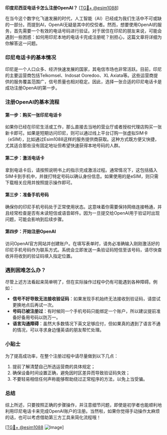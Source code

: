 **印度尼西亚电话卡怎么注册OpenAI？** [[TG💪+ @esim1088](https://t.me/s/esim1088)]

在当今这个数字化飞速发展的时代，人工智能（AI）已经成为我们生活中不可或缺的一部分。而提到AI，OpenAI无疑是其中的佼佼者。然而，想要使用OpenAI的服务，首先需要一个有效的电话号码进行验证。对于居住在印尼的朋友来说，可能会遇到一些困惑：如何用印尼本地的电话卡完成注册呢？别担心，这篇文章将详细为你解答这一问题。

### 印尼电话卡的基本情况

印尼是一个人口众多、经济快速发展的国家，其电信市场也非常活跃。目前，印尼的主要运营商包括Telkomsel、Indosat Ooredoo、XL Axiata等。这些运营商提供的服务覆盖范围广，信号质量也相对稳定。因此，选择一张合适的印尼电话卡是成功注册OpenAI的第一步。

### 注册OpenAI的基本流程

#### 第一步：购买一张印尼电话卡

如果你已经在印尼生活或工作，那么直接去当地的营业厅或者授权代理店购买一张新卡即可。如果是短期访问印尼，则可以通过线上平台订购一张虚拟SIM卡（eSIM），比如通过Esim1088这样的服务提供商获取。这种方式既方便又快捷，尤其适合那些没有固定地址但希望快速获得本地号码的人群。

#### 第二步：激活电话卡

拿到电话卡后，请按照说明书上的指示完成激活过程。通常情况下，这包括插入SIM卡到手机中，并拨打特定号码以确认身份信息。如果使用的是eSIM，则只需下载相关应用并按照提示操作即可。

#### 第三步：准备手机号码

确保你的印尼手机号码处于正常使用状态。这意味着你需要保持网络连接畅通，并且经常检查是否有未读短信或语音邮件。因为一旦提交给OpenAI用于验证时出现问题，可能会影响到后续步骤。

#### 第四步：开始注册OpenAI

访问OpenAI官方网站并创建账户。在填写表单时，请务必准确输入刚刚激活好的印尼手机号码作为联系方式。系统会立即发送一条验证码短信至该号码，请尽快查收并将收到的验证码填入指定位置。

### 遇到困难怎么办？

尽管上述方法看起来简单明了，但在实际操作过程中仍有可能遇到各种障碍。例如：

- **信号不好导致无法接收验证码**：如果发现手机始终无法接收到验证码，请尝试更换地点后再试一次。
- **号码已被注册过**：有时候同一个手机号码只能绑定一个账户，所以建议提前准备好备用号码以防万一。
- **语言沟通障碍**：虽然大多数情况下英文足够应付，但如果真的遇到了语言不通的情况，可以寻求身边懂英语的朋友帮忙处理。

### 小贴士

为了提高成功率，在整个注册过程中请尽量做到以下几点：
1. 提前了解清楚自己所选运营商的具体规定；
2. 确保设备时间设置正确，避免因时区差异而导致验证码失效；
3. 不要轻易相信任何声称能够帮助绕过正常程序的方法，以免上当受骗。

### 总结

综上所述，只要按照正确的步骤操作，并注意细节问题，即使是初学者也能顺利地利用印尼电话卡来完成OpenAI账户的注册。当然啦，如果你觉得手动操作太麻烦的话，也可以考虑借助第三方工具来简化流程哦！

[[TG💪+ @esim1088](https://t.me/s/esim1088) ![Image](https://i.postimg.cc/4NQfJmqS/Snipaste-2025-05-13-00-14-12.png)]